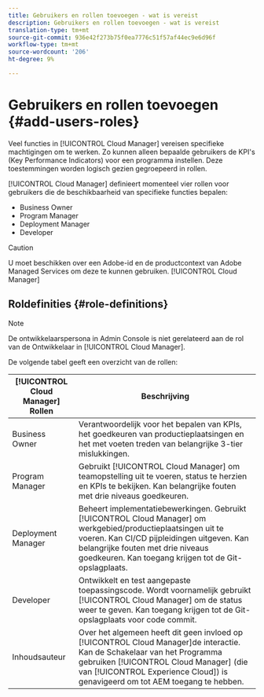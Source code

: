 ```yaml
---
title: Gebruikers en rollen toevoegen - wat is vereist
description: Gebruikers en rollen toevoegen - wat is vereist
translation-type: tm+mt
source-git-commit: 936e42f273b75f0ea7776c51f57af44ec9e6d96f
workflow-type: tm+mt
source-wordcount: '206'
ht-degree: 9%

---
```



# Gebruikers en rollen toevoegen {#add-users-roles}


Veel functies in [!UICONTROL Cloud Manager] vereisen specifieke machtigingen om te werken. Zo kunnen alleen bepaalde gebruikers de KPI&#39;s (Key Performance Indicators) voor een programma instellen. Deze toestemmingen worden logisch gezien gegroepeerd in rollen.

[!UICONTROL Cloud Manager] definieert momenteel vier rollen voor gebruikers die de beschikbaarheid van specifieke functies bepalen:

* Business Owner
* Program Manager
* Deployment Manager
* Developer

>[!CAUTION]
>
>U moet beschikken over een Adobe-id en de productcontext van Adobe Managed Services om deze te kunnen gebruiken. [!UICONTROL Cloud Manager]

## Roldefinities {#role-definitions}

>[!NOTE]
>
>De ontwikkelaarspersona in Admin Console is niet gerelateerd aan de rol van de Ontwikkelaar in [!UICONTROL Cloud Manager].

De volgende tabel geeft een overzicht van de rollen:

| [!UICONTROL Cloud Manager] Rollen | Beschrijving |
|--- |--- |
| Business Owner | Verantwoordelijk voor het bepalen van KPIs, het goedkeuren van productieplaatsingen en het met voeten treden van belangrijke 3-tier mislukkingen. |
| Program Manager | Gebruikt [!UICONTROL Cloud Manager] om teamopstelling uit te voeren, status te herzien en KPIs te bekijken. Kan belangrijke fouten met drie niveaus goedkeuren. |
| Deployment Manager | Beheert implementatiebewerkingen. Gebruikt [!UICONTROL Cloud Manager] om werkgebied/productieplaatsingen uit te voeren. Kan CI/CD pijpleidingen uitgeven. Kan belangrijke fouten met drie niveaus goedkeuren. Kan toegang krijgen tot de Git-opslagplaats. |
| Developer | Ontwikkelt en test aangepaste toepassingscode. Wordt voornamelijk gebruikt [!UICONTROL Cloud Manager] om de status weer te geven. Kan toegang krijgen tot de Git-opslagplaats voor code commit. |
| Inhoudsauteur | Over het algemeen heeft dit geen invloed op [!UICONTROL Cloud Manager]de interactie. Kan de Schakelaar van het Programma gebruiken [!UICONTROL Cloud Manager] (die van [!UICONTROL Experience Cloud]) is genavigeerd om tot AEM toegang te hebben. |